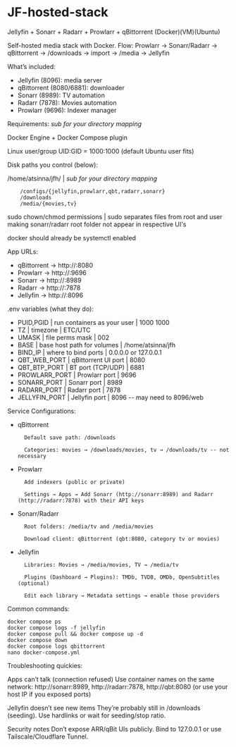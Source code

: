 # JF-hosted-stack

Jellyfin + Sonarr + Radarr + Prowlarr + qBittorrent (Docker)(VM)(Ubuntu)

Self-hosted media stack with Docker.
Flow: Prowlarr → Sonarr/Radarr → qBittorrent → /downloads → import → /media → Jellyfin


What’s included:

* Jellyfin (8096): media server
* qBittorrent (8080/6881): downloader
* Sonarr (8989): TV automation 
* Radarr (7878): Movies automation 		
* Prowlarr (9696): Indexer manager

Requirements:                 *sub for your directory mapping*

Docker Engine + Docker Compose plugin

Linux user/group UID:GID = 1000:1000 (default Ubuntu user fits)

Disk paths you control (below):

/home/atsinna/jfh/		|  		*sub for your directory mapping*

		/configs/{jellyfin,prowlarr,qbt,radarr,sonarr}
		/downloads
		/media/{movies,tv}

			
sudo chown/chmod permissions | sudo separates files from root and user making sonarr/radarr root folder not appear in respective UI's

docker should already be systemctl enabled

App URLs:

* qBittorrent → http://<your-ip>:8080
* Prowlarr → http://<your-ip>:9696
* Sonarr → http://<your-ip>:8989
* Radarr → http://<your-ip>:7878
* Jellyfin → http://<your-ip>:8096

.env variables (what they do):

* PUID,PGID | run containers as your user	| 1000 1000
* TZ | timezone | ETC/UTC
* UMASK	|		file perms mask		|	002
* BASE		|	base host path for volumes |	/home/atsinna/jfh
* BIND_IP		|	where to bind ports		| 0.0.0.0 or 127.0.0.1
* QBT_WEB_PORT	|	qBittorrent UI port	|	8080
* QBT_BTP_PORT	|	BT port (TCP/UDP)	|	6881
* PROWLARR_PORT	|	Prowlarr port		|	9696
* SONARR_PORT	|	Sonarr port	|		8989
* RADARR_PORT	|	Radarr port	|		7878
* JELLYFIN_PORT	|	Jellyfin port	|		8096 -- may need to 8096/web

Service Configurations:

* qBittorrent
		
		Default save path: /downloads

		Categories: movies → /downloads/movies, tv → /downloads/tv -- not necessary

* Prowlarr

		Add indexers (public or private)

		Settings → Apps → Add Sonarr (http://sonarr:8989) and Radarr (http://radarr:7878) with their API keys

* Sonarr/Radarr

		Root folders: /media/tv and /media/movies

		Download client: qBittorrent (qbt:8080, category tv or movies)

* Jellyfin

		Libraries: Movies → /media/movies, TV → /media/tv

		Plugins (Dashboard → Plugins): TMDb, TVDB, OMDb, OpenSubtitles (optional)

		Edit each library → Metadata settings → enable those providers

Common commands:

	docker compose ps
	docker compose logs -f jellyfin
	docker compose pull && docker compose up -d
	docker compose down
	docker compose logs qbittorrent
	nano docker-compose.yml

Troubleshooting quickies:

Apps can’t talk (connection refused)
Use container names on the same network: http://sonarr:8989, http://radarr:7878, http://qbt:8080
(or use your host IP if you exposed ports)

Jellyfin doesn’t see new items
They’re probably still in /downloads (seeding). Use hardlinks or wait for seeding/stop ratio.

Security notes
Don’t expose ARR/qBit UIs publicly. Bind to 127.0.0.1 or use Tailscale/Cloudflare Tunnel.

